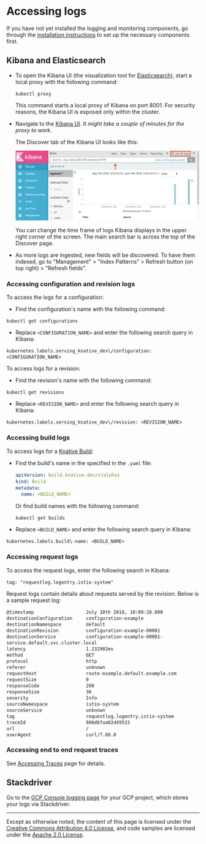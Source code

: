 # Accessing logs

If you have not yet installed the logging and monitoring components, go through the
[installation instructions](./installing-logging-metrics-traces.md) to set up the
necessary components first.

## Kibana and Elasticsearch

* To open the Kibana UI (the visualization tool for [Elasticsearch](https://info.elastic.co)),
start a local proxy with the following command:
  ```shell
  kubectl proxy
  ```

  This command starts a local proxy of Kibana on port 8001. For security reasons,
  the Kibana UI is exposed only within the cluster.

* Navigate to the
[Kibana UI](http://localhost:8001/api/v1/namespaces/knative-monitoring/services/kibana-logging/proxy/app/kibana).
*It might take a couple of minutes for the proxy to work*.

  The Discover tab of the Kibana UI looks like this:

  ![Kibana UI Discover tab](./images/kibana-discover-tab-annotated.png)

  You can change the time frame of logs Kibana displays in the upper right corner
  of the screen. The main search bar is across the top of the Discover page.

* As more logs are ingested, new fields will be discovered. To have them indexed,
go to "Management" > "Index Patterns" > Refresh button (on top right) > "Refresh
fields".

<!-- TODO: create a video walkthrough of the Kibana UI -->

### Accessing configuration and revision logs

To access the logs for a configuration:

* Find the configuration's name with the following command:
```
kubectl get configurations
```

* Replace `<CONFIGURATION_NAME>` and enter the following search query in Kibana:
```
kubernetes.labels.serving_knative_dev\/configuration: <CONFIGURATION_NAME>
```

To access logs for a revision:
* Find the revision's name with the following command:
```
kubectl get revisions
```

* Replace `<REVISION_NAME>` and enter the following search query in Kibana:
```
kubernetes.labels.serving_knative_dev\/revision: <REVISION_NAME>
```

### Accessing build logs

To access logs for a [Knative Build](../build/README.md):

* Find the build's name in the specified in the `.yaml` file:
  ```yaml
  apiVersion: build.knative.dev/v1alpha1
  kind: Build
  metadata:
    name: <BUILD_NAME>
  ```
  Or find build names with the following command:
  ```
  kubectl get builds
  ```

* Replace `<BUILD_NAME>` and enter the following search query in Kibana:
```
kubernetes.labels.build\-name: <BUILD_NAME>
```

### Accessing request logs

To access the request logs, enter the following search in Kibana:

```text
tag: "requestlog.logentry.istio-system"
```

  Request logs contain details about requests served by the revision. Below is
  a sample request log:

  ```text
  @timestamp                   July 10th 2018, 10:09:28.000
  destinationConfiguration     configuration-example
  destinationNamespace         default
  destinationRevision          configuration-example-00001
  destinationService           configuration-example-00001-service.default.svc.cluster.local
  latency                      1.232902ms
  method                       GET
  protocol                     http
  referer                      unknown
  requestHost                  route-example.default.example.com
  requestSize                  0
  responseCode                 200
  responseSize                 36
  severity                     Info
  sourceNamespace              istio-system
  sourceService                unknown
  tag                          requestlog.logentry.istio-system
  traceId                      986d6faa02d49533
  url                          /
  userAgent                    curl/7.60.0
  ```

### Accessing end to end request traces

See [Accessing Traces](./accessing-traces.md) page for details.

## Stackdriver

Go to the [GCP Console logging page](https://console.cloud.google.com/logs/viewer) for
your GCP project, which stores your logs via Stackdriver.

---

Except as otherwise noted, the content of this page is licensed under the
[Creative Commons Attribution 4.0 License](https://creativecommons.org/licenses/by/4.0/),
and code samples are licensed under the
[Apache 2.0 License](https://www.apache.org/licenses/LICENSE-2.0).
